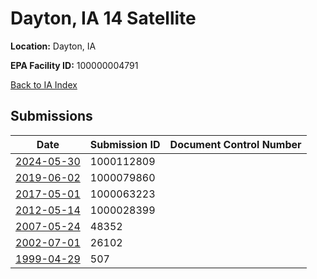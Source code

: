 # Dayton, IA 14 Satellite

**Location:** Dayton, IA

**EPA Facility ID:** 100000004791

[Back to IA Index](../../index.md)

## Submissions

| Date | Submission ID | Document Control Number |
|------|--------------|-------------------------|
| [2024-05-30](submissions/1000112809.md) | 1000112809 |  |
| [2019-06-02](submissions/1000079860.md) | 1000079860 |  |
| [2017-05-01](submissions/1000063223.md) | 1000063223 |  |
| [2012-05-14](submissions/1000028399.md) | 1000028399 |  |
| [2007-05-24](submissions/48352.md) | 48352 |  |
| [2002-07-01](submissions/26102.md) | 26102 |  |
| [1999-04-29](submissions/507.md) | 507 |  |
